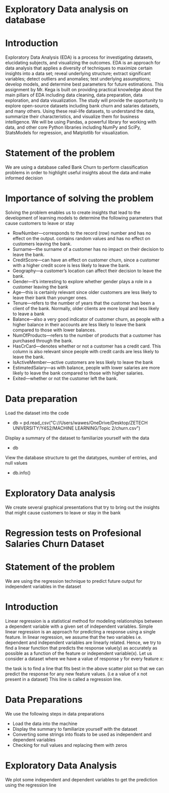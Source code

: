 # Exploratory Data analysis on database
# Introduction
Exploratory Data Analysis (EDA) is a process for investigating datasets, elucidating subjects, and visualizing the outcomes. EDA is an approach for data analysis that applies a diversity of techniques to maximize certain insights into a data set; reveal underlying structure; extract significant variables; detect outliers and anomalies; test underlying assumptions; develop models, and determine best parameters for future estimations. 
This assignment by Mr. Kega is built on providing practical knowledge about the main pillars of EDA including data cleaning, data preparation, data exploration, and data visualization.
The study will provide the opportunity to explore open-source datasets including bank churn and salaries datasets, and many others. Using these real-life datasets, to understand the data, summarize their characteristics, and visualize them for business intelligence. 
We will be using Pandas, a powerful library for working with data, and other core Python libraries including NumPy and SciPy, StatsModels for regression, and Matplotlib for visualization.

# Statement of the problem
We are using a database called Bank Churn to perform classification problems in order to highlight useful insights about the data and make informed decision

# Importance of solving the problem
Solving the problem enables us to create insights that lead to the development of learning models to determine the following parameters that cause customers to leave or stay

* RowNumber—corresponds to the record (row) number and has no effect on the output. contains random values and has no effect on customers leaving the bank.
* Surname—the surname of a customer has no impact on their decision to leave the bank.
* CreditScore—can have an effect on customer churn, since a customer with a higher credit score is less likely to leave the bank.
* Geography—a customer’s location can affect their decision to leave the bank.
* Gender—it’s interesting to explore whether gender plays a role in a customer leaving the bank
* Age—this is certainly relevant since older customers are less likely to leave their bank than younger ones.
* Tenure—refers to the number of years that the customer has been a client of the bank. Normally, older clients are more loyal and less likely to leave a bank
* Balance—also a very good indicator of customer churn, as people with a higher balance in their accounts are less likely to leave the bank compared to those with lower balances.
* NumOfProducts—refers to the number of products that a customer has purchased through the bank.
* HasCrCard—denotes whether or not a customer has a credit card. This column is also relevant since people with credit cards are less likely to leave the bank.
* IsActiveMember—active customers are less likely to leave the bank
* EstimatedSalary—as with balance, people with lower salaries are more likely to leave the bank compared to those with higher salaries.
* Exited—whether or not the customer left the bank.

# Data preparation
Load the dataset into the code
* db = pd.read_csv("C://Users/wawes/OneDrive/Desktop/ZETECH UNIVERSITY/Y4S2/MACHINE LEARNING/Topic 2/churn.csv")

Display a summary of the dataset to familiarize yourself with the data
* db

View the database structure to get the datatypes, number of entries, and null values
* db.info()

# Exploratory Data analysis
We create several graphical presentations that try to bring out the insights that might cause customers to leave or stay in the bank

# Regression tests on Profesional Salaries Churn Dataset

# Statement of the problem
We are using the regression technique to predict future output for independent variables in the dataset

# Introduction
Linear regression is a statistical method for modeling relationships between a dependent variable with a given set of independent variables.
Simple linear regression is an approach for predicting a response using a single feature. In linear regression, we assume that the two variables i.e. dependent and independent variables are linearly related. Hence, we try to find a linear function that predicts the response value(y) as accurately as possible as a function of the feature or independent variable(x). Let us consider a dataset where we have a value of response y for every feature x: 

the task is to find a line that fits best in the above scatter plot so that we can predict the response for any new feature values. (i.e a value of x not present in a dataset) This line is called a regression line.

# Data Preparations
We use the following steps in data preparations
* Load the data into the machine
* Display the summary to familiarize yourself with the dataset
* Converting some strings into floats to be used as independent and dependent variables
* Checking for null values and replacing them with zeros

# Exploratory Data Analysis
We plot some independent and dependent variables to get the prediction using the regression line


